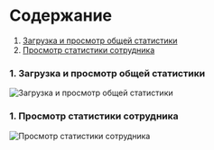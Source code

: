 # Содержание
1. [Загрузка и просмотр общей статистики](#1)
2. [Просмотр  статистики сотрудника](#2)



### 1. Загрузка и просмотр общей статистики<a name="1"></a>
![Загрузка и просмотр общей статистики](https://github.com/kirillEvstrat/statisticsAppForBitrix24/blob/master/diagrams/state/state222.png)
### 1. Просмотр статистики сотрудника<a name="1"></a>
![Просмотр статистики сотрудника](https://github.com/kirillEvstrat/statisticsAppForBitrix24/blob/master/diagrams/state/state111.png)
